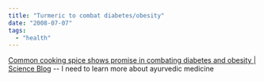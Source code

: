 ```yaml
---
title: "Turmeric to combat diabetes/obesity"
date: "2008-07-07"
tags: 
  - "health"
---
```


[Common cooking spice shows promise in combating diabetes and obesity | Science Blog](http://www.scienceblog.com/cms/common-cooking-spice-shows-promise-combating-diabetes-and-obesity-16736.html) -- I need to learn more about ayurvedic medicine
